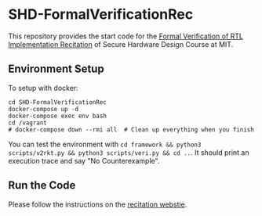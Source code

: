 
# SHD-FormalVerificationRec

This repository provides the start code for the [Formal Verification of RTL Implementation Recitation](http://csg.csail.mit.edu/6.S983/recs/formal_recitation/) of Secure Hardware Design Course at MIT.




## Environment Setup

To setup with docker:

```shell
cd SHD-FormalVerificationRec
docker-compose up -d
docker-compose exec env bash
cd /vagrant
# docker-compose down --rmi all  # Clean up everything when you finish
```

You can test the environment with `cd framework && python3 scripts/v2rkt.py && python3 scripts/veri.py && cd ..`.
It should print an execution trace and say "No Counterexample".




## Run the Code

Please follow the instructions on the [recitation webstie](http://csg.csail.mit.edu/6.S983/recs/formal_recitation/).

